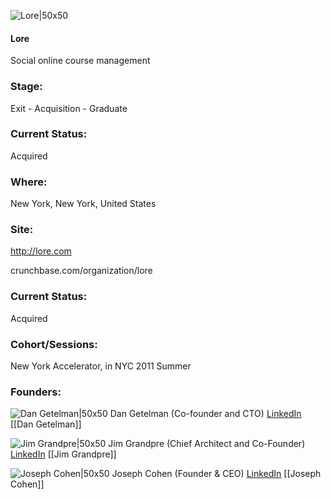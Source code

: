 

![Lore|50x50](https://apimg.techstars.com/connect/images/image_files/5361/3666/b776/101b/2a00/0003/original/Loe.jpg)

#### Lore
Social online course management

### Stage: 
Exit - Acquisition - Graduate 

### Current Status: 
Acquired

### Where:
New York, New York, United States

### Site:
http://lore.com



crunchbase.com/organization/lore

### Current Status: 
Acquired

### Cohort/Sessions: 
New York Accelerator, in NYC 2011 Summer

### Founders: 

![Dan Getelman|50x50](https://s3.amazonaws.com/photos.angel.co/users/80129-medium_jpg?1323798046) Dan Getelman (Co-founder and CTO) [LinkedIn](https://linkedin.com/in/dangetelman) [[Dan Getelman]]

![Jim Grandpre|50x50](https://angel.co/images/shared/nopic.png) Jim Grandpre (Chief Architect and Co-Founder) [LinkedIn](https://) [[Jim Grandpre]]

![Joseph Cohen|50x50](https://s3.amazonaws.com/photos.angel.co/users/10888-medium_jpg?1350664604) Joseph Cohen (Founder & CEO) [LinkedIn](https://linkedin.com/in/josephmcohen) [[Joseph Cohen]]


